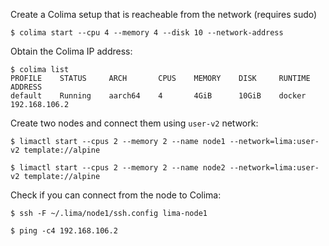 Create a Colima setup that is reacheable from the network (requires sudo)

```console
$ colima start --cpu 4 --memory 4 --disk 10 --network-address
```

Obtain the Colima IP address:

```console
$ colima list
PROFILE    STATUS     ARCH       CPUS    MEMORY    DISK     RUNTIME    ADDRESS
default    Running    aarch64    4       4GiB      10GiB    docker     192.168.106.2
```

Create two nodes and connect them using `user-v2` network:

```console
$ limactl start --cpus 2 --memory 2 --name node1 --network=lima:user-v2 template://alpine

$ limactl start --cpus 2 --memory 2 --name node2 --network=lima:user-v2 template://alpine
```

Check if you can connect from the node to Colima:

```
$ ssh -F ~/.lima/node1/ssh.config lima-node1

$ ping -c4 192.168.106.2
```
